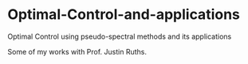# Optimal-Control-and-applications
Optimal Control using pseudo-spectral methods and its applications

Some of my works with  Prof. Justin Ruths. 
